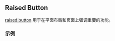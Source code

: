 ## Raised Button

[raised button](https://material.google.com/components/buttons.html#buttons-flat-raised-buttons) 用于在平面布局和页面上强调重要的功能。

### 示例

